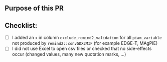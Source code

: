 ## Purpose of this PR



## Checklist:
- [ ] I added an `x` in column `exclude_remind2_validation` for all `piam_variable` not produced by `remind2::convGDX2MIF` (for example EDGE-T, MAgPIE)
- [ ] I did not use Excel to open csv files or checked that no side-effects occur (changed values, many new quotation marks, …)
